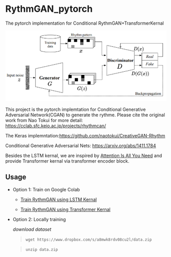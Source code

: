 # RythmGAN_pytorch
The pytorch implementation for Conditional RythmGAN+TransformerKernal

![alt text](https://github.com/MCLYang/RhythmGAN_pytorch/blob/master/img/Screenshot%20from%202021-02-08%2002-33-00.png)

This project is the pytorch implemtation for Conditional Generative Adversarial Network(CGAN) to generate the rythme. Please cite the original work from Nao Tokui for more detail: https://cclab.sfc.keio.ac.jp/projects/rhythmcan/

The Keras implemntation:https://github.com/naotokui/CreativeGAN-Rhythm

Conditional Generative Adversarial Nets: https://arxiv.org/abs/1411.1784

Besides the LSTM kernal, we are inspired by [Attention Is All You Need](https://arxiv.org/abs/1706.03762) and provide Transformer kernal via transformer encoder block.

## Usage
- Option 1: Train on Google Colab
  - [Train RythmGAN using LSTM Kernal](https://colab.research.google.com/drive/1JOVz0n1jz-rSIkEDnCEm7omqATAwpuk5?usp=sharing)

  - [Train RythmGAN using Transformer Kernal](https://colab.research.google.com/drive/1eFnYKpJ1xzMnQGPLNoqRTTmayVnS0oWs?usp=sharing)

- Option 2: Locally training

  *download dataset*

  > `wget https://www.dropbox.com/s/a8mwk8rdv08cu2l/data.zip`

  > `unzip data.zip`
  
